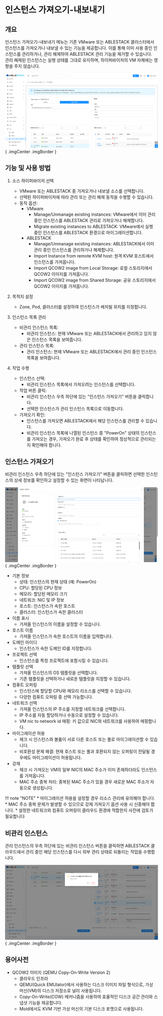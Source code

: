# 인스턴스 가져오기-내보내기

## 개요
인스턴스 가져오기-내보내기 메뉴는 기존 VMware 또는 ABLESTACK 클러스터에서 인스턴스를 가져오거나 내보낼 수 있는 기능을 제공합니다. 이를 통해 이미 사용 중인 인스턴스를 관리하거나, 관리 해제하여 ABLESTACK 관리 기능을 제거할 수 있습니다.  
관리 해제된 인스턴스는 실행 상태를 그대로 유지하며, 하이퍼바이저의 VM 자체에는 영향을 주지 않습니다.

![인스턴스 가져오기-내보내기 개요](../../assets/images/admin-guide/mold/tools/import-export-instances/mold-admin-guide-tools-import-export-instances-1-1.png){ .imgCenter .imgBorder }

## 기능 및 사용 방법
1. 소스 하이퍼바이저 선택
   * VMware 또는 ABLESTACK 중 가져오거나 내보낼 소스를 선택합니다.
   * 선택된 하이퍼바이저에 따라 관리 또는 관리 해제 동작을 수행할 수 있습니다.
   * 동작 옵션:
      * VMware
           * Manage/Unmanage existing instances: VMware에서 이미 관리 중인 인스턴스를 ABLESTACK 관리로 가져오거나 해제합니다.
           * Migrate existing instances to ABLESTACK: VMware에서 실행 중인 인스턴스를 ABLESTACK 환경으로 마이그레이션합니다.
      * ABLESTACK
           * Manage/Unmanage existing instances: ABLESTACK에서 이미 관리 중인 인스턴스를 관리하거나 해제합니다.
           * Import Instance from remote KVM host: 원격 KVM 호스트에서 인스턴스를 가져옵니다.
           * Import QCOW2 image from Local Storage: 로컬 스토리지에서 QCOW2 이미지를 가져옵니다.
           * Import QCOW2 image from Shared Storage: 공유 스토리지에서 QCOW2 이미지를 가져옵니다.

2. 목적지 설정
    * Zone, Pod, 클러스터를 설정하여 인스턴스가 배치될 위치를 지정합니다.

3. 인스턴스 목록 관리
    * 비관리 인스턴스 목록:
        * 비관리 인스턴스: 현재 VMware 또는 ABLESTACK에서 관리하고 있지 않은 인스턴스 목록을 보여줍니다.
    * 관리 인스턴스 목록:
        * 관리 인스턴스: 현재 VMware 또는 ABLESTACK에서 관리 중인 인스턴스 목록을 보여줍니다.

4. 작업 수행
    * 인스턴스 선택:
        * 비관리 인스턴스 목록에서 가져오려는 인스턴스를 선택합니다.
    * 작업 버튼 클릭:
        * 비관리 인스턴스 우측 하단에 있는 "인스턴스 가져오기" 버튼을 클릭합니다.
        * 선택한 인스턴스가 관리 인스턴스 목록으로 이동합니다.
    * 가져오기 확인:
        * 인스턴스를 가져오면 ABLESTACK에서 해당 인스턴스를 관리할 수 있습니다.
        * 비관리 인스턴스 목록에 나열된 인스턴스 중 "PowerOn" 상태의 인스턴스를 가져오는 경우, 가져오기 완료 후 상태를 확인하여 정상적으로 관리되는지 확인해야 합니다.

## 인스턴스 가져오기
비관리 인스턴스 우측 하단에 있는 "인스턴스 가져오기" 버튼을 클릭하면 선택한 인스턴스의 상세 정보를 확인하고 설정할 수 있는 화면이 나타납니다.

![인스턴스 가져오기-내보내기 인스턴스 가져오기](../../assets/images/admin-guide/mold/tools/import-export-instances/mold-admin-guide-tools-import-export-instances-1-2.png){ .imgCenter .imgBorder }

* 기본 정보
    * 상태: 인스턴스의 현재 상태 (예: PowerOn)
    * CPU: 할당된 CPU 정보
    * 메모리: 할당된 메모리 크기
    * 네트워크: NIC 및 IP 정보
    * 호스트: 인스턴스가 속한 호스트
    * 클러스터: 인스턴스가 속한 클러스터
* 이름 표시
    * 가져올 인스턴스의 이름을 설정할 수 있습니다.
* 호스트 이름
    * 가져올 인스턴스가 속한 호스트의 이름을 입력합니다.
* 도메인 아이디
    * 인스턴스가 속한 도메인 ID를 지정합니다.
* 프로젝트 선택
    * 인스턴스를 특정 프로젝트에 포함시킬 수 있습니다.
* 템플릿 선택
    * 가져올 인스턴스의 OS 템플릿을 선택합니다.
    * 기존 템플릿을 선택하거나 새로운 템플릿을 지정할 수 있습니다.
* 컴퓨트 오퍼링
    * 인스턴스에 할당할 CPU와 메모리 리소스를 선택할 수 있습니다.
    * 다양한 컴퓨트 오퍼링 중 선택 가능합니다.
* 네트워크 선택
    * 가져올 인스턴스의 IP 주소를 지정할 네트워크를 선택합니다.
    * IP 주소를 자동 할당하거나 수동으로 설정할 수 있습니다.
    * VM nic to network id 매핑: 키 값으로 NIC와 네트워크를 사용하여 매핑합니다.
* 마이그레이션 허용
    * 체크 시 인스턴스와 볼륨이 서로 다른 호스트 또는 풀로 마이그레이션할 수 있습니다.
    * 비호환성 문제 해결: 현재 호스트 또는 풀과 호환되지 않는 오퍼링이 전달될 경우에도 마이그레이션이 허용됩니다.
* 강제
    * 체크 시 가져오는 VM의 일부 NIC의 MAC 주소가 이미 존재하더라도 인스턴스를 가져옵니다.
    * MAC 주소 중복 처리: 중복된 MAC 주소가 있을 경우 새로운 MAC 주소가 자동으로 생성됩니다.

!!! note "NOTE"
    * 마이그레이션 허용을 설정할 경우 리소스 관리에 유의해야 합니다.
    * MAC 주소 중복 문제가 발생할 수 있으므로 강제 가져오기 옵션 사용 시 신중해야 합니다.
    * 설정한 네트워크와 컴퓨트 오퍼링이 클라우드 환경에 적합한지 사전에 검토가 필요합니다

## 비관리 인스턴스
관리 인스턴스의 우측 하단에 있는 비관리 인스턴스 버튼을 클릭하면 ABLESTACK 클라우드에서 관리 중인 해당 인스턴스를 다시 외부 관리 상태로 되돌리는 작업을 수행합니다.

![인스턴스 가져오기-내보내기 비관리 인스턴스](../../assets/images/admin-guide/mold/tools/import-export-instances/mold-admin-guide-tools-import-export-instances-1-3.png){ .imgCenter .imgBorder }


## 용어사전

* QCOW2 이미지 (QEMU Copy-On-Write Version 2)
    * 클라우드 인프라
    * QEMU(Quick EMUlator)에서 사용하는 디스크 이미지 파일 형식으로, 가상 머신(VM)의 디스크 저장소로 널리 사용됩니다.
    * Copy-On-Write(COW) 메커니즘을 사용하여 효율적인 디스크 공간 관리와 스냅샷 기능을 제공합니다.
    * Mold에서도 KVM 기반 가상 머신의 기본 디스크 포맷으로 사용됩니다.

